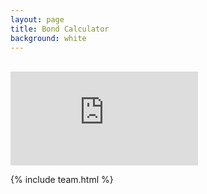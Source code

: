 ```yaml
---
layout: page
title: Bond Calculator
background: white
---
```


<br>

<div>
    <iframe class="bg-light bond-calc" frameborder="0"
        src="http://www.ooba.co.za/calculators/bond-repayment-calculator?iframe=true&iftype=nobrand"
        title="Bond Calculator"></iframe>
</div>

{% include team.html %}